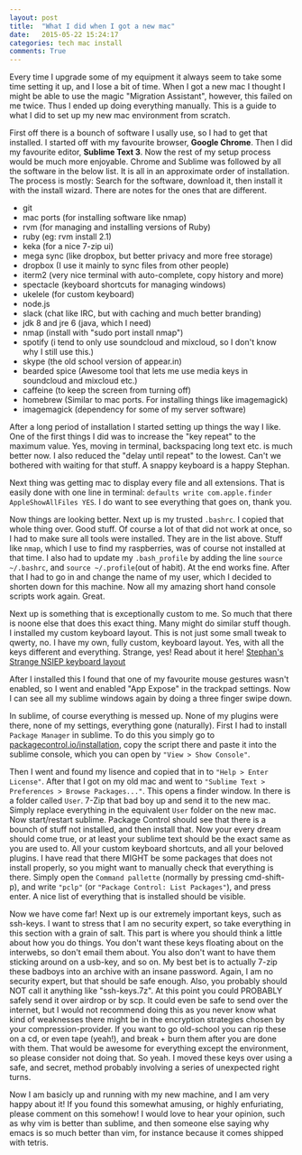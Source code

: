 ```yaml
---
layout: post
title:  "What I did when I got a new mac"
date:   2015-05-22 15:24:17
categories: tech mac install
comments: True
---
```


Every time I upgrade some of my equipment it always seem to take some time setting it up, and I lose a bit of time. When I got a new mac I thought I might be able to use the magic "Migration Assistant", however, this failed on me twice. Thus I ended up doing everything manually. This is a guide to what I did to set up my new mac environment from scratch.

First off there is a bounch of software I usally use, so I had to get that installed. I started off with my favourite browser, **Google Chrome**. Then I did my favourite editor, **Sublime Text 3**. Now the rest of my setup process would be much more enjoyable. Chrome and Sublime was followed by all the software in the below list. It is all in an approximate order of installation. The process is mostly: Search for the software, download it, then install it with the install wizard. There are notes for the ones that are different.

 - git
 - mac ports (for installing software like nmap)
 - rvm (for managing and installing versions of Ruby)
 - ruby (eg: rvm install 2.1)
 - keka (for a nice 7-zip ui)
 - mega sync (like dropbox, but better privacy and more free storage)
 - dropbox (I use it mainly to sync files from other people)
 - iterm2 (very nice terminal with auto-complete, copy history and more)
 - spectacle (keyboard shortcuts for managing windows)
 - ukelele (for custom keyboard)
 - node.js
 - slack (chat like IRC, but with caching and much better branding)
 - jdk 8 and jre 6 (java, which I need)
 - nmap (install with "sudo port install nmap")
 - spotify (i tend to only use soundcloud and mixcloud, so I don't know why I still use this.)
 - skype (the old school version of appear.in)
 - bearded spice (Awesome tool that lets me use media keys in soundcloud and mixcloud etc.)
 - caffeine (to keep the screen from turning off)
 - homebrew (Similar to mac ports. For installing things like imagemagick)
 - imagemagick (dependency for some of my server software)


After a long period of installation I started setting up things the way I like. One of the first things I did was to increase the "key repeat" to the maximum value. Yes, moving in terminal, backspacing long text etc. is much better now. I also reduced the "delay until repeat" to the lowest. Can't we bothered with waiting for that stuff. A snappy keyboard is a happy Stephan.

Next thing was getting mac to display every file and all extensions. That is easily done with one line in terminal: `defaults write com.apple.finder AppleShowAllFiles YES`. I do want to see everything that goes on, thank you.

Now things are looking better. Next up is my trusted `.bashrc`. I copied that whole thing over. Good stuff. Of course a lot of that did not work at once, so I had to make sure all tools were installed. They are in the list above. Stuff like `nmap`, which I use to find my raspberries, was of course not installed at that time. I also had to update my `.bash_profile` by adding the line `source ~/.bashrc`, and `source ~/.profile`(out of habit). At the end works fine. After that I had to go in and change the name of my user, which I decided to shorten down for this machine. Now all my amazing short hand console scripts work again. Great.

Next up is something that is exceptionally custom to me. So much that there is noone else that does this exact thing. Many might do similar stuff though. I installed my custom keyboard layout. This is not just some small tweak to qwerty, no. I have my own, fully custom, keyboard layout. Yes, with all the keys different and everything. Strange, yes! Read about it here! [Stephan's Strange NSIEP keyboard layout](/keyboard/custom/tech/2015/05/22/nsiep.html)

After I installed this I found that one of my favourite mouse gestures wasn't enabled, so I went and enabled "App Expose" in the trackpad settings. Now I can see all my sublime windows again by doing a three finger swipe down.

In sublime, of course everything is messed up. None of my plugins were there, none of my settings, everything gone (naturally). First I had to install `Package Manager` in sublime. To do this you simply go to [packagecontrol.io/installation](https://packagecontrol.io/installation), copy the script there and paste it into the sublime console, which you can open by `"View > Show Console"`.

Then I went and found my lisence and copied that in to `"Help > Enter License"`. After that I got on my old mac and went to `"Sublime Text > Preferences > Browse Packages..."`. This opens a finder window. In there is a folder called `User`. 7-Zip that bad boy up and send it to the new mac. Simply replace everything in the equivalent `User` folder on the new mac. Now start/restart sublime. Package Control should see that there is a bounch of stuff not installed, and then install that. Now your every dream should come true, or at least your sublime text should be the exact same as you are used to. All your custom keyboard shortcuts, and all your beloved plugins. I have read that there MIGHT be some packages that does not install properly, so you might want to manually check that everything is there. Simply open the `Command pallette` (normally by pressing cmd-shift-p), and write `"pclp"` (or `"Package Control: List Packages"`), and press enter. A nice list of everything that is installed should be visible. 

Now we have come far! Next up is our extremely important keys, such as ssh-keys. I want to stress that I am no security expert, so take everything in this section with a grain of salt. This part is where you should think a little about how you do things. You don't want these keys floating about on the interwebs, so don't email them about. You also don't want to have them sticking around on a usb-key, and so on. My best bet is to actually 7-zip these badboys into an archive with an insane password. Again, I am no security expert, but that should be safe enough. Also, you probably should NOT call it anything like "ssh-keys.7z". At this point you could PROBABLY safely send it over airdrop or by scp. It could even be safe to send over the internet, but I would not recommend doing this as you never know what kind of weaknesses there might be in the encryption strategies chosen by your compression-provider. If you want to go old-school you can rip these on a cd, or even tape (yeah!), and break + burn them after you are done with them. That would be awesome for everything except the environment, so please consider not doing that. So yeah. I moved these keys over using a safe, and secret, method probably involving a series of unexpected right turns. 

Now I am basicly up and running with my new machine, and I am very happy about it! If you found this somewhat amusing, or highly enfuriating, please comment on this somehow! I would love to hear your opinion, such as why vim is better than sublime, and then someone else saying why emacs is so much better than vim, for instance because it comes shipped with tetris.